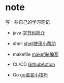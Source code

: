 # note

 写一些自己的学习笔记

- java
  [字节码简介](java/bytecode/字节码简介.md)

- shell
  [shell使用小帮助](shell/shell.md)

- makefile
  [makefile编写](makefile/makefile.md)

- CL/CD
  [GithubAction](github/action.md)

- Go
  [go语言小技巧](goland/gotips.md)